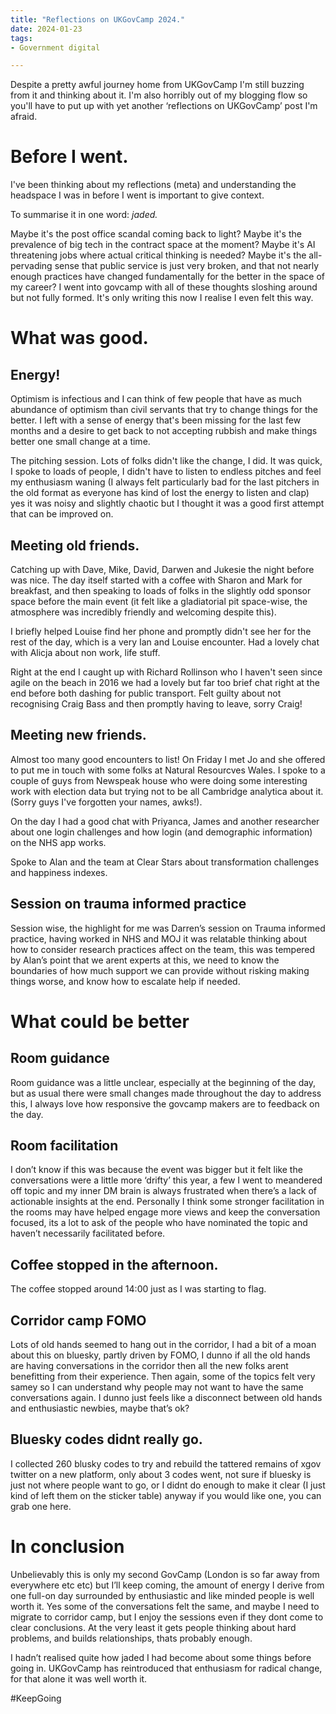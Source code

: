 ```yaml
---
title: "Reflections on UKGovCamp 2024."
date: 2024-01-23
tags: 
- Government digital

---
```

Despite a pretty awful journey home from UKGovCamp I'm still buzzing from it and thinking about it. I'm also horribly out of my blogging flow so you'll have to put up with yet another ‘reflections on UKGovCamp’ post I'm afraid.

# Before I went.

I've been thinking about my reflections (meta) and understanding the headspace I was in before I went is important to give context.

To summarise it in one word: *jaded.*

Maybe it's the post office scandal coming back to light? Maybe it's the prevalence of big tech in the contract space at the moment? Maybe it's AI threatening jobs where actual critical thinking is needed? Maybe it's the all-pervading sense that public service is just very broken, and that not nearly enough practices have changed fundamentally for the better in the space of my career? I went into govcamp with all of these thoughts sloshing around but not fully formed. It's only writing this now I realise I even felt this way.

# What was good.

## Energy! 

Optimism is infectious and I can think of few people that have as much abundance of optimism than civil servants that try to change things for the better. I left with a sense of energy that's been missing for the last few months and a desire to get back to not accepting rubbish and make things better one small change at a time.

The pitching session. Lots of folks didn't like the change, I did. It was quick, I spoke to loads of people, I didn't have to listen to endless pitches and feel my enthusiasm waning (I always felt particularly bad for the last pitchers in the old format as everyone has kind of lost the energy to listen and clap) yes it was noisy and slightly chaotic but I thought it was a good first attempt that can be improved on.

## Meeting old friends. 

Catching up with Dave, Mike, David, Darwen and Jukesie the night before was nice. The day itself started with a coffee with Sharon and Mark for breakfast, and then speaking to loads of folks in the slightly odd sponsor space before the main event (it felt like a gladiatorial pit space-wise, the atmosphere was incredibly friendly and welcoming despite this). 

I briefly helped Louise find her phone and promptly didn't see her for the rest of the day, which is a very Ian and Louise encounter. Had a lovely chat with Alicja about non work, life stuff.

Right at the end I caught up with Richard Rollinson who I haven't seen since agile on the beach in 2016 we had a lovely but far too brief chat right at the end before both dashing for public transport. Felt guilty about not recognising Craig Bass and then promptly having to leave, sorry Craig!


## Meeting new friends.

Almost too many good encounters to list! On Friday I met Jo and she offered to put me in touch with some folks at Natural Resourcves Wales. I spoke to a couple of guys from 
Newspeak house who were doing some interesting work with election data but trying not to be all Cambridge analytica about it. (Sorry guys I've forgotten your names, awks!). 

On the day I had a good chat with Priyanca, James and another researcher about one login challenges and how login (and demographic information) on the NHS app works. 

Spoke to Alan and the team at Clear Stars about transformation challenges and happiness indexes.

## Session on trauma informed practice
Session wise, the highlight for me was Darren’s session on Trauma informed practice, having worked in NHS and MOJ it was relatable thinking about how to consider research practices affect on the team, this was tempered by Alan’s point that we arent experts at this, we need to know the boundaries of how much support we can provide without risking making things worse, and know how to escalate help if needed.

# What could be better

## Room guidance
Room guidance was a little unclear, especially at the beginning of the day, but as usual there were small changes made throughout the day to address this, I always love how responsive the govcamp makers are to feedback on the day.

## Room facilitation
I don’t know if this was because the event was bigger but it felt like the conversations were a little more ‘drifty’ this year, a few I went to meandered off topic and my inner DM brain is always frustrated when there’s a lack of actionable insights at the end. Personally I think some stronger facilitation in the rooms may have helped engage more views and keep the conversation focused, its a lot to ask of the people who have nominated the topic and haven’t necessarily facilitated before.

## Coffee stopped in the afternoon.
The coffee stopped around 14:00 just as I was starting to flag.

## Corridor camp FOMO
Lots of old hands seemed to hang out in the corridor, I had a bit of a moan about this on bluesky, partly driven by FOMO, I dunno if all the old hands are having conversations in the corridor then all the new folks arent benefitting from their experience. Then again, some of the topics felt very samey so I can understand why people may not want to have the same conversations again. I dunno just feels like a disconnect between old hands and enthusiastic newbies, maybe that’s ok?

## Bluesky codes didnt really go.
I collected 260 blusky codes to try and rebuild the tattered remains of xgov twitter on a new platform, only about 3 codes went, not sure if bluesky is just not where people want to go, or I didnt do enough to make it clear (I just kind of left them on the sticker table) anyway if you would like one, you can grab one here.


# In conclusion
Unbelievably this is only my second GovCamp (London is so far away from everywhere etc etc) but I’ll keep coming, the amount of energy I derive from one full-on day surrounded by enthusiastic and like minded people is well worth it. Yes some of the conversations felt the same, and maybe I need to migrate to corridor camp, but I enjoy the sessions even if they dont come to clear conclusions. At the very least it gets people thinking about hard problems, and builds relationships, thats probably enough.

I hadn’t realised quite how jaded I had become about some things before going in. UKGovCamp has reintroduced that enthusiasm for radical change, for that alone it was well worth it.

#KeepGoing